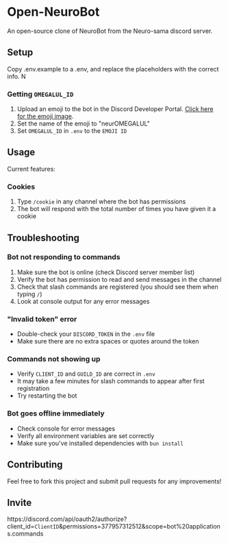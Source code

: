 # Open-NeuroBot

An open-source clone of NeuroBot from the Neuro-sama discord server.

## Setup

Copy .env.example to a .env, and replace the placeholders with the correct info. N

### Getting `OMEGALUL_ID`

1. Upload an emoji to the bot in the Discord Developer Portal. [Click here for the emoji image](./images/1097297318119743638.webp).
2. Set the name of the emoji to "neurOMEGALUL"
3. Set `OMEGALUL_ID` in `.env` to the `EMOJI ID`

## Usage

Current features:

### Cookies

1. Type `/cookie` in any channel where the bot has permissions
2. The bot will respond with the total number of times you have given it a cookie

## Troubleshooting

### Bot not responding to commands

1. Make sure the bot is online (check Discord server member list)
2. Verify the bot has permission to read and send messages in the channel
3. Check that slash commands are registered (you should see them when typing `/`)
4. Look at console output for any error messages

### "Invalid token" error

- Double-check your `DISCORD_TOKEN` in the `.env` file
- Make sure there are no extra spaces or quotes around the token

### Commands not showing up

- Verify `CLIENT_ID` and `GUILD_ID` are correct in `.env`
- It may take a few minutes for slash commands to appear after first registration
- Try restarting the bot

### Bot goes offline immediately

- Check console for error messages
- Verify all environment variables are set correctly
- Make sure you've installed dependencies with `bun install`

## Contributing

Feel free to fork this project and submit pull requests for any improvements!

## Invite

<span>https:</span>//discord.com/api/oauth2/authorize?client_id=<code>ClientID</code>&permissions=377957312512&scope=bot%20applications.commands
